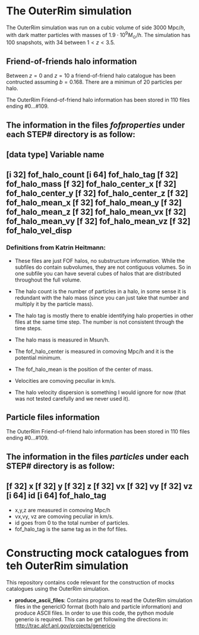 # The OuterRim simulation  

The OuterRim simulation was run on a cubic volume of side 3000 Mpc$/h$, with dark matter particles with masses of $1.9\cdot 10^9 M_{\odot}/h$. The simulation has 100 snapshots, with 34 between $1<z<3.5$. 

## Friend-of-friends halo information

Between $z=0$ and $z=10$ a friend-of-friend halo catalogue has been contructed assuming $b=0.168$. There are a minimun of 20 particles per halo.

The OuterRim Friend-of-friend halo information has been stored in 110 files ending #0...#109.

The information in the files *fofproperties* under each STEP# directory is as follow:
--------------------------------------------
[data type] Variable name
---------------------------------------------
[i 32] fof_halo_count
[i 64] fof_halo_tag
[f 32] fof_halo_mass
[f 32] fof_halo_center_x
[f 32] fof_halo_center_y
[f 32] fof_halo_center_z
[f 32] fof_halo_mean_x
[f 32] fof_halo_mean_y
[f 32] fof_halo_mean_z
[f 32] fof_halo_mean_vx
[f 32] fof_halo_mean_vy
[f 32] fof_halo_mean_vz
[f 32] fof_halo_vel_disp
-------------------------------------------------

### Definitions from Katrin Heitmann:

* These files are just FOF halos, no substructure information. While the subfiles do contain subvolumes, they are not contiguous volumes. So in one subfile you can have several cubes of halos that are distributed throughout the full volume.

* The halo count is the number of particles in a halo, in some sense it is redundant with the halo mass (since you can just take that number and multiply it by the particle mass). 

* The halo tag is mostly there to enable identifying halo properties in other files at the same time step. The number is not consistent through the time steps. 

* The halo mass is measured in Msun/h. 

* The fof_halo_center is measured in comoving Mpc/h and it is the potential minimum. 

* The fof_halo_mean is the position of the center of mass. 

* Velocities are comoving peculiar in km/s. 

* The halo velocity dispersion is something I would ignore for now (that was not tested carefully and we never used it). 

## Particle files information

The OuterRim Friend-of-friend halo information has been stored in 110 files ending #0...#109.

The information in the files *particles* under each STEP# directory is as follow:
---------------------------------------------
[f 32] x
[f 32] y
[f 32] z
[f 32] vx
[f 32] vy
[f 32] vz
[i 64] id
[i 64] fof_halo_tag
---------------------------------------------

* x,y,z are measured in comoving Mpc/h 
* vx,vy, vz are comoving peculiar in km/s.
* id goes from 0 to the total number of particles.
* fof_halo_tag is the same tag as in the fof files.

# Constructing mock catalogues from teh OuterRim simulation

This repository contains code relevant for the construction of mocks catalogues using the OuterRim simulation.

* **produce_ascii_files**: Contains programs to read the OuterRim simulation files in the genericIO format (both halo and particle information) and produce ASCII files. In order to use this code, the python module generio is required. This can be get following the directions in:
http://trac.alcf.anl.gov/projects/genericio

